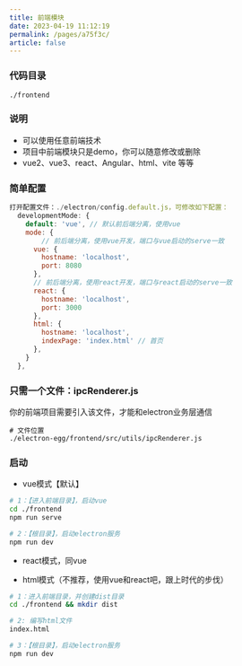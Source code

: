 ```yaml
---
title: 前端模块
date: 2023-04-19 11:12:19
permalink: /pages/a75f3c/
article: false
---
```


###  代码目录
```
./frontend
```
###  说明

- 可以使用任意前端技术
- 项目中前端模块只是demo，你可以随意修改或删除
- vue2、vue3、react、Angular、html、vite 等等

###  简单配置
```javascript
打开配置文件：./electron/config.default.js，可修改如下配置：
  developmentMode: {
    default: 'vue', // 默认前后端分离，使用vue
    mode: {
    	// 前后端分离，使用vue开发，端口与vue启动的serve一致
      vue: {
        hostname: 'localhost',
        port: 8080
      },
      // 前后端分离，使用react开发，端口与react启动的serve一致
      react: {
        hostname: 'localhost',
        port: 3000
      },
      html: {
        hostname: 'localhost',
        indexPage: 'index.html' // 首页
      },
    }
  },
```
###  只需一个文件：ipcRenderer.js
你的前端项目需要引入该文件，才能和electron业务层通信
```
# 文件位置
./electron-egg/frontend/src/utils/ipcRenderer.js
```
###  启动

-  vue模式【默认】
```bash
# 1：【进入前端目录】，启动vue
cd ./frontend
npm run serve

# 2：【根目录】，启动electron服务
npm run dev
```

-  react模式，同vue

- html模式（不推荐，使用vue和react吧，跟上时代的步伐）
```bash
# 1：进入前端目录，并创建dist目录
cd ./frontend && mkdir dist

# 2: 编写html文件
index.html

# 3：【根目录】，启动electron服务
npm run dev
```

